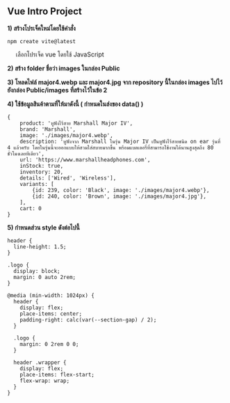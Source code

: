 ## **Vue Intro Project**

**1) สร้างโปรเจ็คใหม่โดยใช้คำสั่ง**
```
npm create vite@latest
```
&nbsp;&nbsp;&nbsp;&nbsp; เลือกโปรเจ็ค vue โดยใช้ JavaScript

**2) สร้าง folder ชื่อว่า images ในกล่อง Public**

**3) โหลดไฟล์ major4.webp และ major4.jpg จาก repository นี้ในกล่อง images ไปไว้ยังกล่อง Public/images ที่สร้างไว้ในข้อ 2**


**4) ใช้ข้อมูลสินค้าตามที่ให้มาดังนี้ ( กำหนดในส่งของ data() )**
```
{
    product: 'หูฟังไร้สาย Marshall Major IV',
    brand: 'Marshall',
    image: './images/major4.webp',
    description: 'หูฟังจาก Marshall ในรุ่น Major IV เป็นหูฟังไร้สายชนิด on ear รุ่นที่ 4 แล้วครับ โดยในรุ่นนี้จะออกแบบให้สวมใส่สบายมากขึ้น พร้อมแบตเตอรี่ที่สามารถใช้งานได้นานสูงสุดถึง 80 ชั่วโมงเลยทีเดียว',
    url: 'https://www.marshallheadphones.com',
    inStock: true,
    inventory: 20,
    details: ['Wired', 'Wireless'],
    variants: [
        {id: 239, color: 'Black', image: './images/major4.webp'},
        {id: 240, color: 'Brown', image: './images/major4.jpg'},
    ],
    cart: 0
}
```

**5) กำหนดส่วน style ดังต่อไปนี้**
```
header {
  line-height: 1.5;
}

.logo {
  display: block;
  margin: 0 auto 2rem;
}

@media (min-width: 1024px) {
  header {
    display: flex;
    place-items: center;
    padding-right: calc(var(--section-gap) / 2);
  }

  .logo {
    margin: 0 2rem 0 0;
  }

  header .wrapper {
    display: flex;
    place-items: flex-start;
    flex-wrap: wrap;
  }
}
```